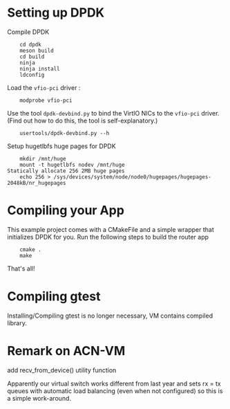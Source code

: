 Setting up DPDK
===============

Compile DPDK
```
	cd dpdk
	meson build
	cd build
	ninja
	ninja install
	ldconfig
```


Load the `vfio-pci` driver :
```
	modprobe vfio-pci
```

Use the tool `dpdk-devbind.py` to bind the VirtIO NICs to the `vfio-pci` driver.
(Find out how to do this, the tool is self-explanatory.)
```
	usertools/dpdk-devbind.py --h
```

Setup hugetlbfs huge pages for DPDK
```
	mkdir /mnt/huge
	mount -t hugetlbfs nodev /mnt/huge
Statically allocate 256 2MB huge pages
	echo 256 > /sys/devices/system/node/node0/hugepages/hugepages-2048kB/nr_hugepages
```

Compiling your App
==================

This example project comes with a CMakeFile and a simple wrapper that initializes DPDK for you.
Run the following steps to build the router app
```
	cmake .
	make
```

That's all!

Compiling gtest
===============

Installing/Compiling gtest is no longer necessary, VM contains compiled library.

Remark on ACN-VM
================

add recv_from_device() utility function

Apparently our virtual switch works different from last year and sets rx = tx queues with automatic load balancing
(even when not configured) so this is a simple work-around.


